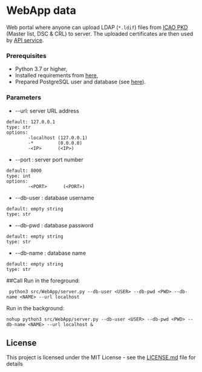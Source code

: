 # WebApp data
Web portal where anyone can upload LDAP (`*.ldif`) files from [ICAO PKD](https://download.pkd.icao.int/) (Master list, DSC & CRL) to server. The uploaded certificates are then used by [API service](https://github.com/ZeroPass/PassID-Server/tree/master/src/APIservice).


### Prerequisites
* Python 3.7 or higher,
* Installed requirements from [here](../../../../../PassID-Server#prerequisites),
* Prepared PostgreSQL user and database (see [here](../../../../../PassID-Server#configure-postgresql-database)).

### Parameters

* --url: server URL address
```
default: 127.0.0.1
type: str
options:
        -localhost (127.0.0.1)
        -*         (0.0.0.0)
        -<IP>      (<IP>)
```

* --port : server port number
```
default: 8000
type: int
options: 
        -<PORT>      (<PORT>)
```

* --db-user : database username
```
default: empty string
type: str
```

* --db-pwd : database password
```
default: empty string
type: str
```

* --db-name : database name
```
default: empty string
type: str
```

##Call
Run in the foreground:
```
 python3 src/WebApp/server.py --db-user <USER> --db-pwd <PWD> --db-name <NAME> --url localhost
```

Run in the background:
```
nohup python3 src/WebApp/server.py --db-user <USER> --db-pwd <PWD> --db-name <NAME> --url localhost &  
```
## License

This project is licensed under the MIT License - see the [LICENSE.md](LICENSE.md) file for details
